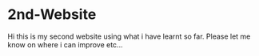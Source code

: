 # 2nd-Website
Hi this is my second website using what i have learnt so far. Please let me know on where i can improve etc...
